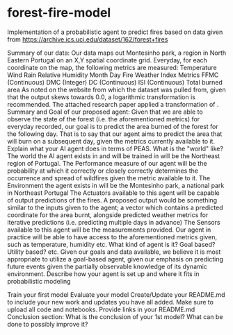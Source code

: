# forest-fire-model

Implementation of a probabilistic agent to predict fires based on data given from https://archive.ics.uci.edu/dataset/162/forest+fires

Summary of our data: Our data maps out Montesinho park, a region in North Eastern Portugal on an X,Y spatial coordinate grid. Everyday, for each coordinate on the map, the following metrics are measured:
Temperature
Wind
Rain
Relative Humidity
Month
Day
Fire Weather Index Metrics
FFMC (Continuous)
DMC (Integer)
DC (Continuous)
ISI (Continuous)
Total burned area
As noted on the website from which the dataset was pulled from, given that the output skews towards 0.0, a logarithmic transformation is recommended. The attached research paper applied a transformation of .
Summary and Goal of our proposed agent: Given that we are able to observe the state of the forest (i.e. the aforementioned metrics) for everyday recorded, our goal is to predict the area burned of the forest for the following day. That is to say that our agent aims to predict the area that will burn on a subsequent day, given the metrics currently available to it.
Explain what your AI agent does in terms of PEAS. What is the "world" like?
The world the AI agent exists in and will be trained in will be the Northeast region of Portugal.
The Performance measure of our agent will be the probability at which it correctly or closely correctly determines the occurrence and spread of wildfires given the metric available to it.
The Environment the agent exists in will be the Montesinho park, a national park in Northeast Portugal
The Actuators available to this agent will be capable of output predictions of the fires. A proposed output would be something similar to the inputs given to the agent; a vector which contains a predicted coordinate for the area burnt, alongside predicted weather metrics for iterative predictions (i.e. predicting multiple days in advance)
The Sensors available to this agent will be the measurements provided. Our agent in practice will be able to have access to the aforementioned metrics given, such as temperature, humidity etc.
What kind of agent is it? Goal based? Utility based? etc. 
Given our goals and data available, we believe it is most appropriate to utilize a goal-based agent, given our emphasis on predicting future events given the partially observable knowledge of its dynamic environment.
Describe how your agent is set up and where it fits in probabilistic modeling


Train your first model
Evaluate your model
Create/Update your README.md to include your new work and updates you have all added. Make sure to upload all code and notebooks. Provide links in your README.md
Conclusion section: What is the conclusion of your 1st model? What can be done to possibly improve it?
